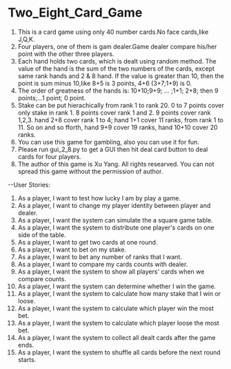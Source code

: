 # Two_Eight_Card_Game
  
1. This is a card game using only 40 number cards.No face cards,like J,Q,K.
2. Four players, one of them is gam dealer.Game dealer compare his/her point with the other three players.
3. Each hand holds two cards, which is dealt using random method. 
   The value of the hand is the sum of the two numbers of the cards, except same rank hands and 2 & 8 hand.
   If the value is greater than 10, then the point is sum minus 10,like 8+5 is 3 points, 4+6 (3+7;1+9) is 0.
4. The order of greatness of the hands is: 10+10;9+9; ... ;1+1; 2+8; then 9 points;...1 point; 0 point.
5. Stake can be put hierachically from rank 1 to rank 20. 0 to 7 points cover only stake in rank 1. 8 points cover
   rank 1 and 2. 9 points cover rank 1,2,3. hand 2+8 cover rank 1 to 4; hand 1+1 cover 11 ranks, from rank 1 to 11.
   So on and so fforth, hand 9+9 cover 19 ranks, hand 10+10 cover 20 ranks.
6. You can use this game for gambling, also you can use it for fun.
7. Please run gui_2_8.py to get a GUI then hit deal card button to deal cards for four players.
8. The author of this game is Xu Yang. All rights researved. You can not spread this game without the permission of author. 


--User Stories:

1. As a player, I want to test how lucky I am by play a game.
2. As a player, I want to change my player identity between player and dealer.
3. As a player, I want the system can simulate the a square game table.
4. As a player, I want the system to distribute one player's cards on one side of the table.
5. As a player, I want to get two cards at one round.
6. As a player, I want to bet on my stake.
7. As a player, I want to bet any number of ranks that I want.
8. As a player, I want to compare my cards counts with dealer.
9. As a player, I want the system to show all players' cards when we compare counts.
10. As a player, I want the system can determine whether I win the game.
11. As a player, I want the system to calculate how many stake that I win or loose.
12. As a player, I want the system to calculate which player win the most bet.
13. As a player, I want the system to calculate which player loose the most bet.
14. As a player, I want the system to collect all dealt cards after the game ends.
15. As a player, I want the system to shuffle all cards before the next round starts.
